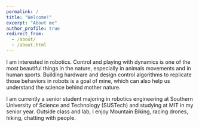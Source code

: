 ```yaml
---
permalink: /
title: "Welcome!"
excerpt: "About me"
author_profile: true
redirect_from: 
  - /about/
  - /about.html
---
```


I am interested in robotics. Control and playing with dynamics is one of the most beautiful things in the nature, especially in animals movements and in human sports. Building hardware and design control algorithms to replicate those behaviors in robots is a goal of mine, which can also help us understand the science behind mother nature.

I am currently a senior student majoring in robotics engineering at Southern University of Science and Technology (SUSTech) and studying at MIT in my senior year. Outside class and lab, I enjoy Mountain Biking, racing drones, hiking, chatting with people.
